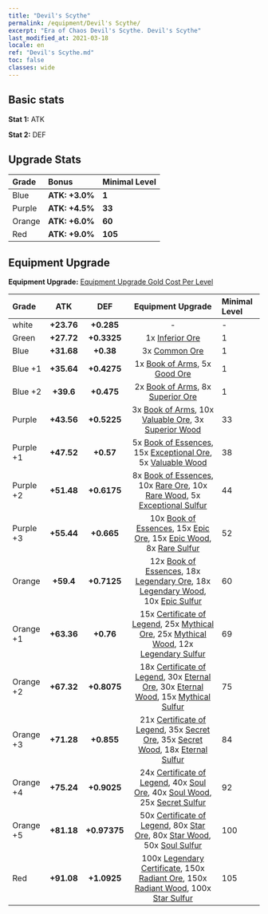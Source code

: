 ```yaml
---
title: "Devil's Scythe"
permalink: /equipment/Devil's Scythe/
excerpt: "Era of Chaos Devil's Scythe. Devil's Scythe"
last_modified_at: 2021-03-18
locale: en
ref: "Devil's Scythe.md"
toc: false
classes: wide
---
```


## Basic stats
 **Stat 1:** ATK

 **Stat 2:** DEF

## Upgrade Stats

  |     Grade    |   Bonus | Minimal Level | 
  |:-------------|:--------|:--------------| 
  | Blue | **ATK: +3.0%** | **1** | 
  | Purple | **ATK: +4.5%** | **33** | 
  | Orange | **ATK: +6.0%** | **60** | 
  | Red | **ATK: +9.0%** | **105** | 


## Equipment Upgrade
 **Equipment Upgrade:** [Equipment Upgrade Gold Cost Per Level](/equipment/EquipmentUpgradeCostPerLevel/) 

  |          Grade      | ATK | DEF | Equipment Upgrade | Minimal Level |
  |:--------------------|:---------:|:---------:|:----------------:|:--------------|
  | white | **+23.76** | **+0.285** | - | - |
  | Green | **+27.72** | **+0.3325** | 1x [Inferior Ore](/Items/mat_1/) | 1 |
  | Blue | **+31.68** | **+0.38** | 3x [Common Ore](/Items/mat_6/) | 1 |
  | Blue +1 | **+35.64** | **+0.4275** | 1x [Book of Arms](/Items/mat_18/), 5x [Good Ore](/Items/mat_12/) | 1 |
  | Blue +2 | **+39.6** | **+0.475** | 2x [Book of Arms](/Items/mat_25/), 8x [Superior Ore](/Items/mat_19/) | 1 |
  | Purple | **+43.56** | **+0.5225** | 3x [Book of Arms](/Items/mat_32/), 10x [Valuable Ore](/Items/mat_26/), 3x [Superior Wood](/Items/mat_20/) | 33 |
  | Purple +1 | **+47.52** | **+0.57** | 5x [Book of Essences](/Items/mat_39/), 15x [Exceptional Ore](/Items/mat_33/), 5x [Valuable Wood](/Items/mat_27/) | 38 |
  | Purple +2 | **+51.48** | **+0.6175** | 8x [Book of Essences](/Items/mat_46/), 10x [Rare Ore](/Items/mat_40/), 10x [Rare Wood](/Items/mat_41/), 5x [Exceptional Sulfur](/Items/mat_36/) | 44 |
  | Purple +3 | **+55.44** | **+0.665** | 10x [Book of Essences](/Items/mat_53/), 15x [Epic Ore](/Items/mat_47/), 15x [Epic Wood](/Items/mat_48/), 8x [Rare Sulfur](/Items/mat_43/) | 52 |
  | Orange | **+59.4** | **+0.7125** | 12x [Book of Essences](/Items/mat_60/), 18x [Legendary Ore](/Items/mat_54/), 18x [Legendary Wood](/Items/mat_55/), 10x [Epic Sulfur](/Items/mat_50/) | 60 |
  | Orange +1 | **+63.36** | **+0.76** | 15x [Certificate of Legend](/Items/mat_67/), 25x [Mythical Ore](/Items/mat_61/), 25x [Mythical Wood](/Items/mat_62/), 12x [Legendary Sulfur](/Items/mat_57/) | 69 |
  | Orange +2 | **+67.32** | **+0.8075** | 18x [Certificate of Legend](/Items/mat_74/), 30x [Eternal Ore](/Items/mat_68/), 30x [Eternal Wood](/Items/mat_69/), 15x [Mythical Sulfur](/Items/mat_64/) | 75 |
  | Orange +3 | **+71.28** | **+0.855** | 21x [Certificate of Legend](/Items/mat_81/), 35x [Secret Ore](/Items/mat_75/), 35x [Secret Wood](/Items/mat_76/), 18x [Eternal Sulfur](/Items/mat_71/) | 84 |
  | Orange +4 | **+75.24** | **+0.9025** | 24x [Certificate of Legend](/Items/mat_88/), 40x [Soul Ore](/Items/mat_82/), 40x [Soul Wood](/Items/mat_83/), 25x [Secret Sulfur](/Items/mat_78/) | 92 |
  | Orange +5 | **+81.18** | **+0.97375** | 50x [Certificate of Legend](/Items/mat_95/), 80x [Star Ore](/Items/mat_89/), 80x [Star Wood](/Items/mat_90/), 50x [Soul Sulfur](/Items/mat_85/) | 100 |
  | Red | **+91.08** | **+1.0925** | 100x [Legendary Certificate](/Items/mat_102/), 150x [Radiant Ore](/Items/mat_96/), 150x [Radiant Wood](/Items/mat_97/), 100x [Star Sulfur](/Items/mat_92/) | 105 |

